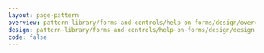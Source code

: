 ```yaml
---
layout: page-pattern
overview: pattern-library/forms-and-controls/help-on-forms/design/overview.md
design: pattern-library/forms-and-controls/help-on-forms/design/design.md
code: false
---
```

